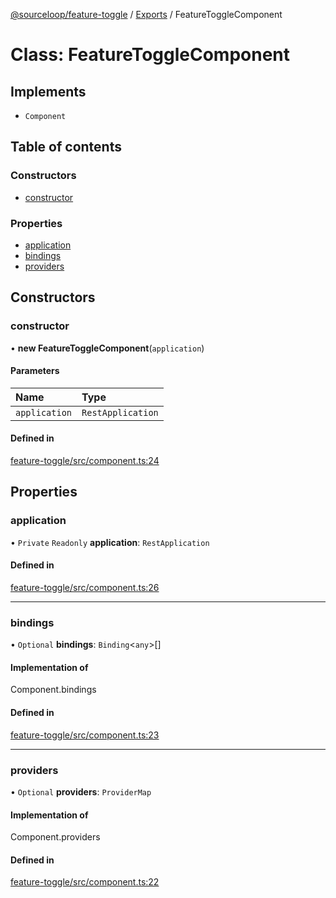 [@sourceloop/feature-toggle](../README.md) / [Exports](../modules.md) / FeatureToggleComponent

# Class: FeatureToggleComponent

## Implements

- `Component`

## Table of contents

### Constructors

- [constructor](FeatureToggleComponent.md#constructor)

### Properties

- [application](FeatureToggleComponent.md#application)
- [bindings](FeatureToggleComponent.md#bindings)
- [providers](FeatureToggleComponent.md#providers)

## Constructors

### constructor

• **new FeatureToggleComponent**(`application`)

#### Parameters

| Name | Type |
| :------ | :------ |
| `application` | `RestApplication` |

#### Defined in

[feature-toggle/src/component.ts:24](https://github.com/sourcefuse/loopback4-microservice-catalog/blob/68ec38a2a/packages/feature-toggle/src/component.ts#L24)

## Properties

### application

• `Private` `Readonly` **application**: `RestApplication`

#### Defined in

[feature-toggle/src/component.ts:26](https://github.com/sourcefuse/loopback4-microservice-catalog/blob/68ec38a2a/packages/feature-toggle/src/component.ts#L26)

___

### bindings

• `Optional` **bindings**: `Binding`<`any`\>[]

#### Implementation of

Component.bindings

#### Defined in

[feature-toggle/src/component.ts:23](https://github.com/sourcefuse/loopback4-microservice-catalog/blob/68ec38a2a/packages/feature-toggle/src/component.ts#L23)

___

### providers

• `Optional` **providers**: `ProviderMap`

#### Implementation of

Component.providers

#### Defined in

[feature-toggle/src/component.ts:22](https://github.com/sourcefuse/loopback4-microservice-catalog/blob/68ec38a2a/packages/feature-toggle/src/component.ts#L22)
